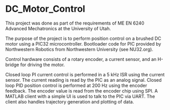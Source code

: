 # DC_Motor_Control

This project was done as part of the requirements of ME EN 6240 Advanced Mechatronics at the University of Utah.

The purpose of the project is to perform position control on a brushed DC motor using a PIC32 microcontroller. Bootloader code for PIC provided by Northwestern Robotics from Northwestern University (see NU32.org). 

Control hardware consists of a rotary encoder, a current sensor, and an H-bridge for driving the motor.

Closed loop PI current control is performed in a 5 kHz ISR using the current sensor. The current reading is read by the PIC as an analog signal.
Closed loop PID position control is performed at 200 Hz using the encoder feedback. The encoder value is read from the encoder chip using SPI. 
A MATLAB client with a simple UI is used to talk to the PIC via UART. The client also handles trajectory generation and plotting of data.
